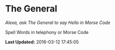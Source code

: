 # The General
*Alexa, ask The General to say Hello in Morse Code*

Spell Words in telephony or Morse Code

**Last Updated:** 2016-03-12 17:45:05